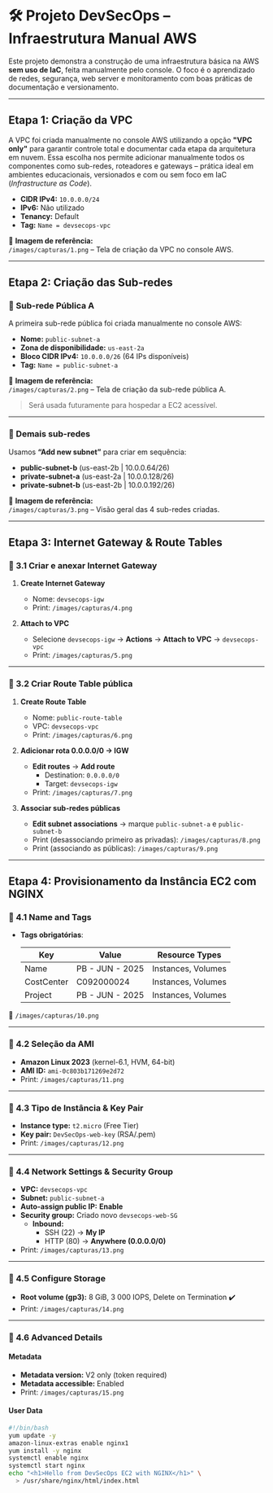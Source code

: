 
# 🛠️ Projeto DevSecOps – Infraestrutura Manual AWS

Este projeto demonstra a construção de uma infraestrutura básica na AWS **sem uso de IaC**, feita manualmente pelo console. O foco é o aprendizado de redes, segurança, web server e monitoramento com boas práticas de documentação e versionamento.

---

## Etapa 1: Criação da VPC

A VPC foi criada manualmente no console AWS utilizando a opção **"VPC only"** para garantir controle total e documentar cada etapa da arquitetura em nuvem. Essa escolha nos permite adicionar manualmente todos os componentes como sub-redes, roteadores e gateways – prática ideal em ambientes educacionais, versionados e com ou sem foco em IaC (*Infrastructure as Code*).

- **CIDR IPv4:** `10.0.0.0/24`  
- **IPv6:** Não utilizado  
- **Tenancy:** Default  
- **Tag:** `Name = devsecops-vpc`  

📸 **Imagem de referência:**  
`/images/capturas/1.png` – Tela de criação da VPC no console AWS.

---

## Etapa 2: Criação das Sub-redes

### 🔹 Sub-rede Pública A

A primeira sub-rede pública foi criada manualmente no console AWS:

- **Nome:** `public-subnet-a`  
- **Zona de disponibilidade:** `us-east-2a`  
- **Bloco CIDR IPv4:** `10.0.0.0/26` (64 IPs disponíveis)  
- **Tag:** `Name = public-subnet-a`  

📸 **Imagem de referência:**  
`/images/capturas/2.png` – Tela de criação da sub-rede pública A.

> Será usada futuramente para hospedar a EC2 acessível.

---

### 🔹 Demais sub-redes

Usamos **“Add new subnet”** para criar em sequência:

- **public-subnet-b** (us-east-2b | 10.0.0.64/26)  
- **private-subnet-a** (us-east-2a | 10.0.0.128/26)  
- **private-subnet-b** (us-east-2b | 10.0.0.192/26)  

📸 **Imagem de referência:**  
`/images/capturas/3.png` – Visão geral das 4 sub-redes criadas.

---

## Etapa 3: Internet Gateway & Route Tables

### 🔸 3.1 Criar e anexar Internet Gateway

1. **Create Internet Gateway**  
   - Nome: `devsecops-igw`  
   - Print: `/images/capturas/4.png`  

2. **Attach to VPC**  
   - Selecione `devsecops-igw` → **Actions** → **Attach to VPC** → `devsecops-vpc`  
   - Print: `/images/capturas/5.png`

---

### 🔸 3.2 Criar Route Table pública

1. **Create Route Table**  
   - Nome: `public-route-table`  
   - VPC: `devsecops-vpc`  
   - Print: `/images/capturas/6.png`

2. **Adicionar rota 0.0.0.0/0 → IGW**  
   - **Edit routes** → **Add route**  
     - Destination: `0.0.0.0/0`  
     - Target: `devsecops-igw`  
   - Print: `/images/capturas/7.png`

3. **Associar sub-redes públicas**  
   - **Edit subnet associations** → marque `public-subnet-a` e `public-subnet-b`  
   - Print (desassociando primeiro as privadas): `/images/capturas/8.png`  
   - Print (associando as públicas): `/images/capturas/9.png`

---

## Etapa 4: Provisionamento da Instância EC2 com NGINX

### 🔹 4.1 Name and Tags

- **Tags obrigatórias**:

  | Key         | Value           | Resource Types        |
  |-------------|------------------|-----------------------|
  | Name        | PB - JUN - 2025 | Instances, Volumes    |
  | CostCenter  | C092000024      | Instances, Volumes    |
  | Project     | PB - JUN - 2025 | Instances, Volumes    |

📸 `/images/capturas/10.png`

---

### 🔹 4.2 Seleção da AMI

- **Amazon Linux 2023** (kernel-6.1, HVM, 64-bit)  
- **AMI ID:** `ami-0c803b171269e2d72`  
- Print: `/images/capturas/11.png`

---

### 🔹 4.3 Tipo de Instância & Key Pair

- **Instance type:** `t2.micro` (Free Tier)  
- **Key pair:** `DevSecOps-web-key` (RSA/.pem)  
- Print: `/images/capturas/12.png`

---

### 🔹 4.4 Network Settings & Security Group

- **VPC:** `devsecops-vpc`  
- **Subnet:** `public-subnet-a`  
- **Auto-assign public IP:** **Enable**  
- **Security group:** Criado novo `devsecops-web-SG`  
  - **Inbound:**
    - SSH (22) → **My IP**  
    - HTTP (80) → **Anywhere (0.0.0.0/0)**  
- Print: `/images/capturas/13.png`

---

### 🔹 4.5 Configure Storage

- **Root volume (gp3):** 8 GiB, 3 000 IOPS, Delete on Termination ✔️  
- Print: `/images/capturas/14.png`

---

### 🔹 4.6 Advanced Details

#### Metadata
- **Metadata version:** V2 only (token required)  
- **Metadata accessible:** Enabled  
- Print: `/images/capturas/15.png`

#### User Data
```bash
#!/bin/bash
yum update -y
amazon-linux-extras enable nginx1
yum install -y nginx
systemctl enable nginx
systemctl start nginx
echo "<h1>Hello from DevSecOps EC2 with NGINX</h1>" \
  > /usr/share/nginx/html/index.html

